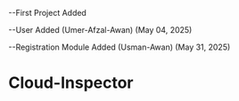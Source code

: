 --First Project Added

--User Added (Umer-Afzal-Awan) (May 04, 2025)

--Registration Module Added (Usman-Awan) (May 31, 2025)

# Cloud-Inspector